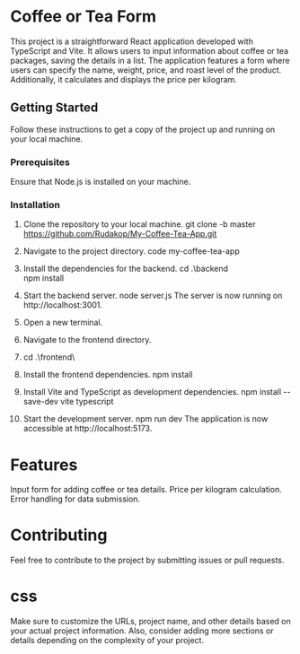 # Coffee or Tea Form

This project is a straightforward React application developed with TypeScript and Vite. It allows users to input information about coffee or tea packages, saving the details in a list. The application features a form where users can specify the name, weight, price, and roast level of the product. Additionally, it calculates and displays the price per kilogram.

## Getting Started

Follow these instructions to get a copy of the project up and running on your local machine.

### Prerequisites

Ensure that Node.js is installed on your machine.

### Installation

1. Clone the repository to your local machine.
git clone -b master https://github.com/Rudakop/My-Coffee-Tea-App.git


2. Navigate to the project directory.
code my-coffee-tea-app

3. Install the dependencies for the backend.
cd .\backend\
npm install

4. Start the backend server. 
node server.js
The server is now running on http://localhost:3001.

5. Open a new terminal.

6. Navigate to the frontend directory.

7. cd .\frontend\

8. Install the frontend dependencies.
npm install

9. Install Vite and TypeScript as development dependencies.
npm install --save-dev vite typescript

10. Start the development server.
npm run dev
The application is now accessible at http://localhost:5173.


# Features
Input form for adding coffee or tea details.
Price per kilogram calculation.
Error handling for data submission.

# Contributing
Feel free to contribute to the project by submitting issues or pull requests.

# css
Make sure to customize the URLs, project name, and other details based on your actual project information. Also, consider adding more sections or details depending on the complexity of your project.
